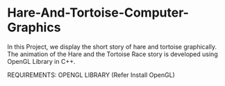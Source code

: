 # Hare-And-Tortoise-Computer-Graphics
In this Project, we display the short story of hare and tortoise graphically. The animation of the Hare and the Tortoise Race story is developed using OpenGL Library in C++.

REQUIREMENTS: OPENGL LIBRARY (Refer Install OpenGL)
